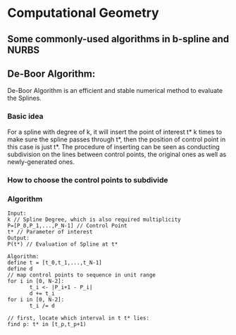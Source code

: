Computational Geometry
====
Some commonly-used algorithms in b-spline and NURBS
----

## De-Boor Algorithm:
De-Boor Algorithm is an efficient and stable numerical method to evaluate the Splines.
### Basic idea
For a spline with degree of k, it will insert the point of interest t* k times to make sure the spline passes through t*, then the position of control point in this case is just t*. The procedure of inserting can be seen as conducting subdivision on the lines between control points, the original ones as well as newly-generated ones.
### How to choose the control points to subdivide


### Algorithm 
```
Input: 
k // Spline Degree, which is also required multiplicity
P=[P_0,P_1,...,P_N-1] // Control Point 
t* // Parameter of interest
Output: 
P(t*) // Evaluation of Spline at t*

Algorithm:
define t = [t_0,t_1,...,t_N-1]
define d
// map control points to sequence in unit range
for i in [0, N-2]:
       t_i <- |P_i+1 - P_i|
       d += t_i
for i in [0, N-2]:
       t_i /= d
       
// first, locate which interval in t t* lies:
find p: t* in [t_p,t_p+1)

       
       
```

